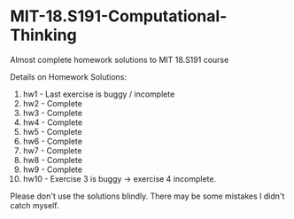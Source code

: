 # MIT-18.S191-Computational-Thinking
Almost complete homework solutions to MIT 18.S191 course

Details on Homework Solutions:
1. hw1 - Last exercise is buggy / incomplete
2. hw2 - Complete
3. hw3 - Complete
4. hw4 - Complete
5. hw5 - Complete
6. hw6 - Complete
7. hw7 - Complete
8. hw8 - Complete
9. hw9 - Complete
10. hw10 - Exercise 3 is buggy -> exercise 4 incomplete.

Please don't use the solutions blindly. There may be some mistakes I didn't catch myself.
